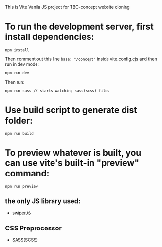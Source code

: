 This is Vite Vanila JS project for TBC-concept website cloning

# To run the development server, first install dependencies:

```
npm install
```

Then comment out this line `base: "/concept"` inside vite.config.cjs and then run in dev mode:

```
npm run dev
```

Then run:

```
npm run sass // starts watching sass(scss) files
```

# Use build script to generate dist folder:

```
npm run build
```

# To preview whatever is built, you can use vite's built-in "preview" command:

```
npm run preview
```

## the only JS library used:

- [swiperJS](https://swiperjs.com/)

## CSS Preprocessor

- SASS(SCSS)
